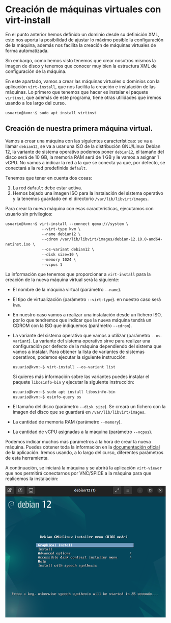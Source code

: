 # Creación de máquinas virtuales con virt-install

En el punto anterior hemos definido un dominio desde su definición XML, esto nos aporta la posibilidad de ajustar lo máximo posible la configuración de la máquina, además nos facilita la creación de máquinas virtuales de forma automatizada.

Sin embargo, como hemos visto tenemos que crear nosotros mismos la imagen de disco y tenemos que conocer muy bien la estructura XML de configuración de la máquina. 

En este apartado, vamos a crear las máquinas virtuales o dominios con la aplicación `virt-install`, que nos facilita la creación e instalación de las máquinas. Lo primero que tenemos que hacer es instalar el paquete `virtinst`, que además de este programa, tiene otras utilidades que iremos usando a los largo del curso.

```
usuario@kvm:~$ sudo apt install virtinst
```

## Creación de nuestra primera máquina virtual.

Vamos a crear una máquina con las siguientes características: se va a llamar `debian12`, se va a usar una ISO de la distribución GNU/Linux Debian 12, la variante de sistema operativo podemos poner `debian12`, el tamaño del disco será de 10 GB, la memoria RAM será de 1 GB y le vamos a asignar 1 vCPU. No vamos a indicar la red a la que se conecta ya que, por defecto, se conectará a la red predefinida `default`.

Tenemos que tener en cuenta dos cosas:

1. La red `default` debe estar activa.
2. Hemos bajado una imagen ISO para la instalación del sistema operativo y la tenemos guardado en el directorio `/var/lib/libvirt/images`.

Para crear la nueva máquina con esas características, ejecutamos con usuario sin privilegios:

```
usuario@kvm:~$ virt-install --connect qemu:///system \
			    --virt-type kvm \
			    --name debian12 \
			    --cdrom /var/lib/libvirt/images/debian-12.10.0-amd64-netinst.iso \
			    --os-variant debian12 \
			    --disk size=10 \
			    --memory 1024 \
			    --vcpus 1
```			 

La información que tenemos que proporcionar a `virt-install` para la creación de la nueva máquina virtual será la siguiente:

* El nombre de la máquina virtual (parámetro `--name`).
* El tipo de virtualización (parámetro `--virt-type`). en nuestro caso será `kvm`.
* En nuestro caso vamos a realizar una instalación desde un fichero ISO, por lo que tendremos que indicar que la nueva máquina tendrá un CDROM con la ISO que indiquemos (parámetro `--cdrom`).
* La variante del sistema operativo que vamos a utilizar (parámetro `--os-variant`). La variante del sistema operativo sirve para realizar una configuración por defecto de la máquina dependiendo del sistema que vamos a instalar. Para obtener la lista de variantes de sistemas operativos, podemos ejecutar la siguiente instrucción:

    ```
    usuario@kvm:~$ virt-install --os-variant list
    ```

    Si quieres más información sobre las variantes puedes instalar el paquete `libosinfo-bin` y ejecutar la siguiente instrucción:

    ```
    usuario@kvm:~$ sudo apt install libosinfo-bin
    usuario@kvm:~$ osinfo-query os
    ```
* El tamaño del disco (parámetro `--disk size`). Se creará un fichero con la imagen del disco que se guardará en `/var/lib/libvirt/images`.
* La cantidad de memoria RAM (parámetro `--memory`).
* La cantidad de vCPU asignadas a la máquina (parámetro `--vcpus`).

Podemos indicar muchos más parámetros a la hora de crear la nueva máquina. Puedes obtener toda la información en la [documentación oficial](https://github.com/virt-manager/virt-manager/blob/main/man/virt-install.rst) de la aplicación. Iremos usando, a lo largo del curso, diferentes parámetros de esta herramienta.

A continuación, se iniciará la máquina y se abrirá la aplicación `virt-viewer` que nos permitirá conectarnos por VNC/SPICE a la máquina para que realicemos la instalación:

![virt-install](img/virt-install1.png)

